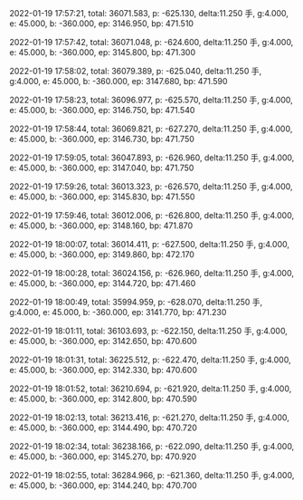 2022-01-19 17:57:21, total: 36071.583, p: -625.130, delta:11.250 手, g:4.000, e: 45.000, b: -360.000, ep: 3146.950, bp: 471.510

2022-01-19 17:57:42, total: 36071.048, p: -624.600, delta:11.250 手, g:4.000, e: 45.000, b: -360.000, ep: 3145.800, bp: 471.300

2022-01-19 17:58:02, total: 36079.389, p: -625.040, delta:11.250 手, g:4.000, e: 45.000, b: -360.000, ep: 3147.680, bp: 471.590

2022-01-19 17:58:23, total: 36096.977, p: -625.570, delta:11.250 手, g:4.000, e: 45.000, b: -360.000, ep: 3146.750, bp: 471.540

2022-01-19 17:58:44, total: 36069.821, p: -627.270, delta:11.250 手, g:4.000, e: 45.000, b: -360.000, ep: 3146.730, bp: 471.750

2022-01-19 17:59:05, total: 36047.893, p: -626.960, delta:11.250 手, g:4.000, e: 45.000, b: -360.000, ep: 3147.040, bp: 471.750

2022-01-19 17:59:26, total: 36013.323, p: -626.570, delta:11.250 手, g:4.000, e: 45.000, b: -360.000, ep: 3145.830, bp: 471.550

2022-01-19 17:59:46, total: 36012.006, p: -626.800, delta:11.250 手, g:4.000, e: 45.000, b: -360.000, ep: 3148.160, bp: 471.870

2022-01-19 18:00:07, total: 36014.411, p: -627.500, delta:11.250 手, g:4.000, e: 45.000, b: -360.000, ep: 3149.860, bp: 472.170

2022-01-19 18:00:28, total: 36024.156, p: -626.960, delta:11.250 手, g:4.000, e: 45.000, b: -360.000, ep: 3144.720, bp: 471.460

2022-01-19 18:00:49, total: 35994.959, p: -628.070, delta:11.250 手, g:4.000, e: 45.000, b: -360.000, ep: 3141.770, bp: 471.230

2022-01-19 18:01:11, total: 36103.693, p: -622.150, delta:11.250 手, g:4.000, e: 45.000, b: -360.000, ep: 3142.650, bp: 470.600

2022-01-19 18:01:31, total: 36225.512, p: -622.470, delta:11.250 手, g:4.000, e: 45.000, b: -360.000, ep: 3142.330, bp: 470.600

2022-01-19 18:01:52, total: 36210.694, p: -621.920, delta:11.250 手, g:4.000, e: 45.000, b: -360.000, ep: 3142.800, bp: 470.590

2022-01-19 18:02:13, total: 36213.416, p: -621.270, delta:11.250 手, g:4.000, e: 45.000, b: -360.000, ep: 3144.490, bp: 470.720

2022-01-19 18:02:34, total: 36238.166, p: -622.090, delta:11.250 手, g:4.000, e: 45.000, b: -360.000, ep: 3145.270, bp: 470.920

2022-01-19 18:02:55, total: 36284.966, p: -621.360, delta:11.250 手, g:4.000, e: 45.000, b: -360.000, ep: 3144.240, bp: 470.700